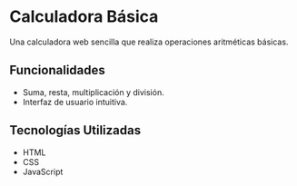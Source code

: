 # Calculadora Básica

Una calculadora web sencilla que realiza operaciones aritméticas básicas.

## Funcionalidades

- Suma, resta, multiplicación y división.
- Interfaz de usuario intuitiva.

## Tecnologías Utilizadas

- HTML
- CSS
- JavaScript
